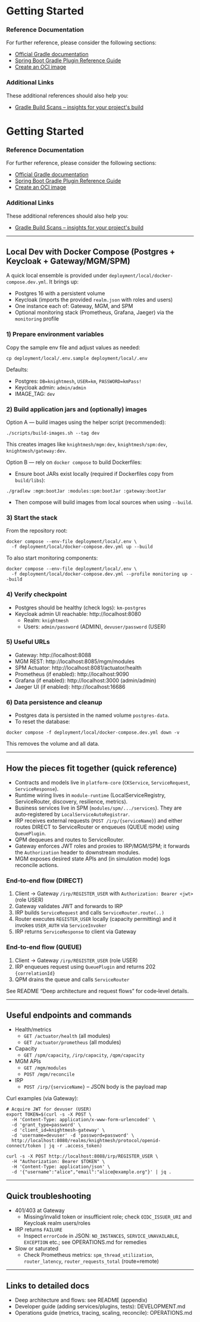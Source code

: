 # Getting Started

### Reference Documentation
For further reference, please consider the following sections:

* [Official Gradle documentation](https://docs.gradle.org)
* [Spring Boot Gradle Plugin Reference Guide](https://docs.spring.io/spring-boot/3.5.7/gradle-plugin)
* [Create an OCI image](https://docs.spring.io/spring-boot/3.5.7/gradle-plugin/packaging-oci-image.html)

### Additional Links
These additional references should also help you:

* [Gradle Build Scans – insights for your project's build](https://scans.gradle.com#gradle)


# Getting Started

### Reference Documentation
For further reference, please consider the following sections:

* [Official Gradle documentation](https://docs.gradle.org)
* [Spring Boot Gradle Plugin Reference Guide](https://docs.spring.io/spring-boot/3.5.7/gradle-plugin)
* [Create an OCI image](https://docs.spring.io/spring-boot/3.5.7/gradle-plugin/packaging-oci-image.html)

### Additional Links
These additional references should also help you:

* [Gradle Build Scans – insights for your project's build](https://scans.gradle.com#gradle)

---

## Local Dev with Docker Compose (Postgres + Keycloak + Gateway/MGM/SPM)

A quick local ensemble is provided under `deployment/local/docker-compose.dev.yml`. It brings up:
- Postgres 16 with a persistent volume
- Keycloak (imports the provided `realm.json` with roles and users)
- One instance each of: Gateway, MGM, and SPM
- Optional monitoring stack (Prometheus, Grafana, Jaeger) via the `monitoring` profile

### 1) Prepare environment variables

Copy the sample env file and adjust values as needed:

```
cp deployment/local/.env.sample deployment/local/.env
```

Defaults:
- Postgres: `DB=knightmesh`, `USER=km`, `PASSWORD=kmPass!`
- Keycloak admin: `admin/admin`
- IMAGE_TAG: `dev`

### 2) Build application jars and (optionally) images

Option A — build images using the helper script (recommended):
```
./scripts/build-images.sh --tag dev
```
This creates images like `knightmesh/mgm:dev`, `knightmesh/spm:dev`, `knightmesh/gateway:dev`.

Option B — rely on `docker compose` to build Dockerfiles:
- Ensure boot JARs exist locally (required if Dockerfiles copy from `build/libs`):
```
./gradlew :mgm:bootJar :modules:spm:bootJar :gateway:bootJar
```
- Then compose will build images from local sources when using `--build`.

### 3) Start the stack

From the repository root:
```
docker compose --env-file deployment/local/.env \
  -f deployment/local/docker-compose.dev.yml up --build
```
To also start monitoring components:
```
docker compose --env-file deployment/local/.env \
  -f deployment/local/docker-compose.dev.yml --profile monitoring up --build
```

### 4) Verify checkpoint

- Postgres should be healthy (check logs): `km-postgres`
- Keycloak admin UI reachable: http://localhost:8080
  - Realm: `knightmesh`
  - Users: `admin/password` (ADMIN), `devuser/password` (USER)

### 5) Useful URLs

- Gateway: http://localhost:8088
- MGM REST: http://localhost:8085/mgm/modules
- SPM Actuator: http://localhost:8081/actuator/health
- Prometheus (if enabled): http://localhost:9090
- Grafana (if enabled): http://localhost:3000 (admin/admin)
- Jaeger UI (if enabled): http://localhost:16686

### 6) Data persistence and cleanup

- Postgres data is persisted in the named volume `postgres-data`.
- To reset the database:
```
docker compose -f deployment/local/docker-compose.dev.yml down -v
```
This removes the volume and all data.


---

## How the pieces fit together (quick reference)

- Contracts and models live in `platform-core` (`CKService`, `ServiceRequest`, `ServiceResponse`).
- Runtime wiring lives in `module-runtime` (LocalServiceRegistry, ServiceRouter, discovery, resilience, metrics).
- Business services live in SPM (`modules/spm/.../services`). They are auto‑registered by `LocalServiceAutoRegistrar`.
- IRP receives external requests (`POST /irp/{serviceName}`) and either routes DIRECT to ServiceRouter or enqueues (QUEUE mode) using `QueuePlugin`.
- QPM dequeues and routes to ServiceRouter.
- Gateway enforces JWT roles and proxies to IRP/MGM/SPM; it forwards the `Authorization` header to downstream modules.
- MGM exposes desired state APIs and (in simulation mode) logs reconcile actions.

### End‑to‑end flow (DIRECT)
1) Client → Gateway `/irp/REGISTER_USER` with `Authorization: Bearer <jwt>` (role USER)
2) Gateway validates JWT and forwards to IRP
3) IRP builds `ServiceRequest` and calls `ServiceRouter.route(..)`
4) Router executes `REGISTER_USER` locally (capacity permitting) and it invokes `USER_AUTH` via `ServiceInvoker`
5) IRP returns `ServiceResponse` to client via Gateway

### End‑to‑end flow (QUEUE)
1) Client → Gateway `/irp/REGISTER_USER` (role USER)
2) IRP enqueues request using `QueuePlugin` and returns 202 `{correlationId}`
3) QPM drains the queue and calls `ServiceRouter`

See README “Deep architecture and request flows” for code‑level details.

---

## Useful endpoints and commands

- Health/metrics
  - `GET /actuator/health` (all modules)
  - `GET /actuator/prometheus` (all modules)
- Capacity
  - `GET /spm/capacity`, `/irp/capacity`, `/qpm/capacity`
- MGM APIs
  - `GET /mgm/modules`
  - `POST /mgm/reconcile`
- IRP
  - `POST /irp/{serviceName}` – JSON body is the payload map

Curl examples (via Gateway):
```
# Acquire JWT for devuser (USER)
export TOKEN=$(curl -s -X POST \
  -H 'Content-Type: application/x-www-form-urlencoded' \
  -d 'grant_type=password' \
  -d 'client_id=knightmesh-gateway' \
  -d 'username=devuser' -d 'password=password' \
  http://localhost:8080/realms/knightmesh/protocol/openid-connect/token | jq -r .access_token)

curl -s -X POST http://localhost:8088/irp/REGISTER_USER \
  -H "Authorization: Bearer $TOKEN" \
  -H 'Content-Type: application/json' \
  -d '{"username":"alice","email":"alice@example.org"}' | jq .
```

---

## Quick troubleshooting

- 401/403 at Gateway
  - Missing/invalid token or insufficient role; check `OIDC_ISSUER_URI` and Keycloak realm users/roles
- IRP returns `FAILURE`
  - Inspect `errorCode` in JSON: `NO_INSTANCES`, `SERVICE_UNAVAILABLE`, `EXCEPTION` etc.; see OPERATIONS.md for remedies
- Slow or saturated
  - Check Prometheus metrics: `spm_thread_utilization`, `router_latency`, `router_requests_total` (route=remote)

---

## Links to detailed docs

- Deep architecture and flows: see README (appendix)
- Developer guide (adding services/plugins, tests): DEVELOPMENT.md
- Operations guide (metrics, tracing, scaling, reconcile): OPERATIONS.md
